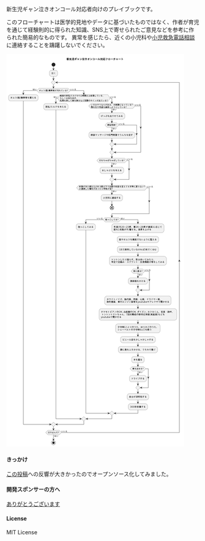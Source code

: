 新生児ギャン泣きオンコール対応者向けのプレイブックです。

このフローチャートは医学的見地やデータに基づいたものではなく、作者が育児を通じて経験則的に得られた知識、SNS上で寄せられたご意見などを参考に作られた簡易的なものです。
異常を感じたら、近くの小児科や[小児救急電話相談](http://kodomo-qq.jp/index.php?pname=n8000#:~:text=%E5%B0%8F%E5%85%90%E7%A7%91%E5%8C%BB%E5%B8%AB%E3%83%BB%E7%9C%8B%E8%AD%B7%E5%B8%AB%E3%81%8B%E3%82%89,%E3%81%AB%E8%87%AA%E5%8B%95%E8%BB%A2%E9%80%81%E3%81%95%E3%82%8C%E3%81%BE%E3%81%99%E3%80%82)に連絡することを躊躇しないでください。

![flowchart.png](flowchart.png)

#### きっかけ
[この投稿](https://twitter.com/akkie30/status/1773341405869400372)への反響が大きかったのでオープンソース化してみました。

#### 開発スポンサーの方へ
[ありがとうございます](https://www.amazon.jp/hz/wishlist/ls/1ZMR4CK2TJTNQ?ref_=wl_share)

#### License
MIT License